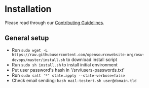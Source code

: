 # Installation

Please read through our [Contributing Guidelines](CONTRIBUTING.md).

## General setup

- Run `sudo wget -L https://raw.githubusercontent.com/opensourcewebsite-org/osw-devops/master/install.sh` to download install script
- Run `sudo sh install.sh` to install initial environment
- Put user password's hash in '/srv/users-passwords.txt'
- Run `sudo salt '*' state.apply --state-verbose=false`
- Check email sending: `bash mail-testert.sh user@domain.tld`
